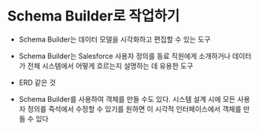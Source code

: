 # Schema Builder로 작업하기

 - Schema Builder는 데이터 모델을 시각화하고 편집할 수 있는 도구

 - Schema Builder는 Salesforce 사용자 정의를 동료 직원에게 소개하거나 데이터가 전체 시스템에서 어떻게 흐르는지 설명하는 데 유용한 도구

 - ERD 같은 것

 - Schema Builder를 사용하여 객체를 만들 수도 있다. 시스템 설계 시에 모든 사용자 정의를 즉석에서 수정할 수 있기를 원하면 이 시각적 인터페이스에서 객체를 만들 수 있다

